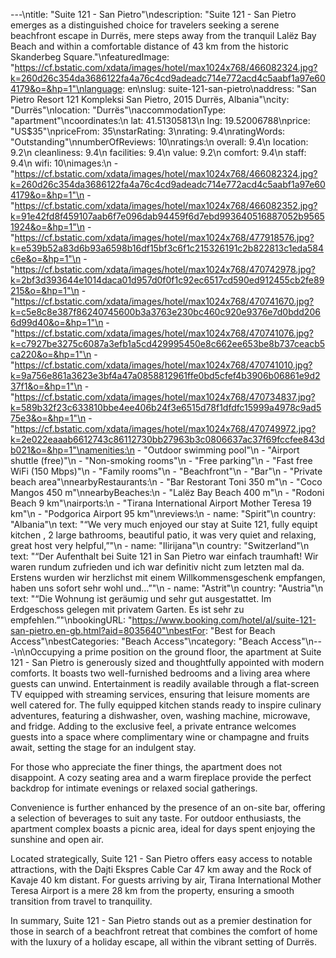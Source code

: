 ---\ntitle: "Suite 121 - San Pietro"\ndescription: "Suite 121 - San Pietro emerges as a distinguished choice for travelers seeking a serene beachfront escape in Durrës, mere steps away from the tranquil Lalëz Bay Beach and within a comfortable distance of 43 km from the historic Skanderbeg Square."\nfeaturedImage: "https://cf.bstatic.com/xdata/images/hotel/max1024x768/466082324.jpg?k=260d26c354da3686122fa4a76c4cd9adeadc714e772acd4c5aabf1a97e604179&o=&hp=1"\nlanguage: en\nslug: suite-121-san-pietro\naddress: "San Pietro Resort 121 Kompleksi San Pietro, 2015 Durrës, Albania"\ncity: "Durrës"\nlocation: "Durrës"\naccommodationType: "apartment"\ncoordinates:\n  lat: 41.51305813\n  lng: 19.52006788\nprice: "US$35"\npriceFrom: 35\nstarRating: 3\nrating: 9.4\nratingWords: "Outstanding"\nnumberOfReviews: 10\nratings:\n  overall: 9.4\n  location: 9.2\n  cleanliness: 9.4\n  facilities: 9.4\n  value: 9.2\n  comfort: 9.4\n  staff: 9.4\n  wifi: 10\nimages:\n  - "https://cf.bstatic.com/xdata/images/hotel/max1024x768/466082324.jpg?k=260d26c354da3686122fa4a76c4cd9adeadc714e772acd4c5aabf1a97e604179&o=&hp=1"\n  - "https://cf.bstatic.com/xdata/images/hotel/max1024x768/466082352.jpg?k=91e42fd8f459107aab6f7e096dab94459f6d7ebd993640516887052b95651924&o=&hp=1"\n  - "https://cf.bstatic.com/xdata/images/hotel/max1024x768/477918576.jpg?k=e539b52a83d6b93a6598b16df15bf3c6f1c215326191c2b822813c1eda584c6e&o=&hp=1"\n  - "https://cf.bstatic.com/xdata/images/hotel/max1024x768/470742978.jpg?k=2bf3d393644e1014daca01d957d0f0f1c92ec6517cd590ed912455cb2fe89215&o=&hp=1"\n  - "https://cf.bstatic.com/xdata/images/hotel/max1024x768/470741670.jpg?k=c5e8c8e387f86240745600b3a3763e230bc460c920e9376e7d0bdd2066d99d40&o=&hp=1"\n  - "https://cf.bstatic.com/xdata/images/hotel/max1024x768/470741076.jpg?k=c7927be3275c6087a3efb1a5cd429995450e8c662ee653be8b737ceacb5ca220&o=&hp=1"\n  - "https://cf.bstatic.com/xdata/images/hotel/max1024x768/470741010.jpg?k=9a756e861a3623e3bf4a47a0858812961ffe0bd5cfef4b3906b06861e9d237f1&o=&hp=1"\n  - "https://cf.bstatic.com/xdata/images/hotel/max1024x768/470734837.jpg?k=589b32f23c633810bbe4ee406b24f3e6515d78f1dfdfc15999a4978c9ad575e3&o=&hp=1"\n  - "https://cf.bstatic.com/xdata/images/hotel/max1024x768/470749972.jpg?k=2e022eaaab6612743c86112730bb27963b3c0806637ac37f69fccfee843db021&o=&hp=1"\namenities:\n  - "Outdoor swimming pool"\n  - "Airport shuttle (free)"\n  - "Non-smoking rooms"\n  - "Free parking"\n  - "Fast free WiFi (150 Mbps)"\n  - "Family rooms"\n  - "Beachfront"\n  - "Bar"\n  - "Private beach area"\nnearbyRestaurants:\n  - "Bar Restorant Toni 350 m"\n  - "Coco Mangos 450 m"\nnearbyBeaches:\n  - "Lalëz Bay Beach 400 m"\n  - "Rodoni Beach 9 km"\nairports:\n  - "Tirana International Airport Mother Teresa 19 km"\n  - "Podgorica Airport 95 km"\nreviews:\n  - name: "Spirit"\n    country: "Albania"\n    text: "“We very much enjoyed our stay at Suite 121, fully equipt kitchen , 2 large bathrooms, beautiful patio, it was very quiet and relaxing, great host very helpful,”"\n  - name: "Ilirijana"\n    country: "Switzerland"\n    text: "“Der Aufenthalt bei Suite 121 in San Pietro war einfach traumhaft! Wir waren rundum zufrieden und ich war definitiv nicht zum letzten mal da. Erstens wurden wir herzlichst mit einem Willkommensgeschenk empfangen, haben uns sofort sehr wohl und...”"\n  - name: "Astrit"\n    country: "Austria"\n    text: "“Die Wohnung ist geräumig und sehr gut ausgestattet. Im Erdgeschoss gelegen mit privatem Garten. Es ist sehr zu empfehlen.”"\nbookingURL: "https://www.booking.com/hotel/al/suite-121-san-pietro.en-gb.html?aid=8035640"\nbestFor: "Best for Beach Access"\nbestCategories: "Beach Access"\ncategory: "Beach Access"\n---\n\nOccupying a prime position on the ground floor, the apartment at Suite 121 - San Pietro is generously sized and thoughtfully appointed with modern comforts. It boasts two well-furnished bedrooms and a living area where guests can unwind. Entertainment is readily available through a flat-screen TV equipped with streaming services, ensuring that leisure moments are well catered for. The fully equipped kitchen stands ready to inspire culinary adventures, featuring a dishwasher, oven, washing machine, microwave, and fridge. Adding to the exclusive feel, a private entrance welcomes guests into a space where complimentary wine or champagne and fruits await, setting the stage for an indulgent stay.

For those who appreciate the finer things, the apartment does not disappoint. A cozy seating area and a warm fireplace provide the perfect backdrop for intimate evenings or relaxed social gatherings.

Convenience is further enhanced by the presence of an on-site bar, offering a selection of beverages to suit any taste. For outdoor enthusiasts, the apartment complex boasts a picnic area, ideal for days spent enjoying the sunshine and open air.

Located strategically, Suite 121 - San Pietro offers easy access to notable attractions, with the Dajti Ekspres Cable Car 47 km away and the Rock of Kavaje 40 km distant. For guests arriving by air, Tirana International Mother Teresa Airport is a mere 28 km from the property, ensuring a smooth transition from travel to tranquility.

In summary, Suite 121 - San Pietro stands out as a premier destination for those in search of a beachfront retreat that combines the comfort of home with the luxury of a holiday escape, all within the vibrant setting of Durrës.